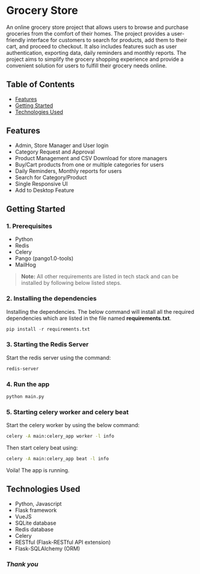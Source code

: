# Grocery Store

An online grocery store project that allows users to browse and purchase groceries from the comfort of their homes. The project provides a user-friendly interface for customers to search for products, add them to their cart, and proceed to checkout. It also includes features such as user authentication, exporting data, daily reminders and monthly reports. The project aims to simplify the grocery shopping experience and provide a convenient solution for users to fulfill their grocery needs online.

## Table of Contents

- [Features](#features)
- [Getting Started](#getting-started)
- [Technologies Used](#technologies-used)

## Features

- Admin, Store Manager and User login
- Category Request and Approval
- Product Management and CSV Download for store managers
- Buy/Cart products from one or multiple categories for users
- Daily Reminders, Monthly reports for users
- Search for Category/Product
- Single Responsive UI
- Add to Desktop Feature

## Getting Started

### 1. Prerequisites

- Python
- Redis
- Celery
- Pango (pango1.0-tools)
- MailHog

>**Note:** All other requirements are listed in tech stack and can be installed by following below listed steps.

### 2. Installing the dependencies

Installing the dependencies.
The below command will install all the required dependencies which are listed in the file named **requirements.txt**.

```python
pip install -r requirements.txt
```

### 3. Starting the Redis Server

Start the redis server using the command:

```bash
redis-server
```

### 4. Run the app

```python
python main.py
```

### 5. Starting celery worker and celery beat

Start the celery worker by using the below command:

```bash
celery -A main:celery_app worker -l info
```

Then start celery beat using:

```bash
celery -A main:celery_app beat -l info
```

Voila! The app is running.

## Technologies Used

- Python, Javascript
- Flask framework
- VueJS
- SQLite database
- Redis database
- Celery
- RESTful (Flask-RESTful API extension)
- Flask-SQLAlchemy (ORM)

### *Thank you*
